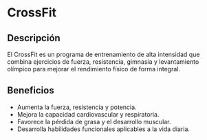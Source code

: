 # CrossFit

## Descripción
El CrossFit es un programa de entrenamiento de alta intensidad que combina ejercicios de fuerza, resistencia, gimnasia y levantamiento olímpico para mejorar el rendimiento físico de forma integral.

## Beneficios
- Aumenta la fuerza, resistencia y potencia.
- Mejora la capacidad cardiovascular y respiratoria.
- Favorece la pérdida de grasa y el desarrollo muscular.
- Desarrolla habilidades funcionales aplicables a la vida diaria.